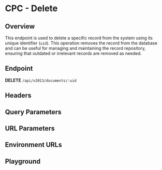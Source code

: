 <script setup>
import SwaggerUI from "@/swagger/view/SwaggerUI.vue"
import cpcJson from "@/swagger/json/cpc/delete.json";
import baseJson from "@/swagger/json/records/delete.json";

function mergeJson(base, specific) {
  const merged = JSON.parse(JSON.stringify(base));
  merged.paths["/documents/{uid}"].delete.parameters[1].schema.example = specific.example;
  return merged;
}


const swaggerSpecs = [
  { json: mergeJson(baseJson, cpcJson), protected: true },
];
</script>

# CPC - Delete

## Overview

This endpoint is used to delete a specific record from the system using its unique identifier (`uid`). This operation removes the record from the database and can be useful for managing and maintaining the record repository, ensuring that outdated or irrelevant records are removed as needed.

## Endpoint
**DELETE** `/api/v2013/documents/:uid`

## Headers
<!--@include: @/../components/common/header/authorization-realm.md-->

## Query Parameters
<!--@include: @/../components/common/query/schema.md-->

## URL Parameters
<!--@include: @/../components/common/url/uid.md-->

## Environment URLs
<!--@include: @/../components/common/environment-urls.md-->

## Playground

<SwaggerUI :swaggerSpecs="swaggerSpecs" />